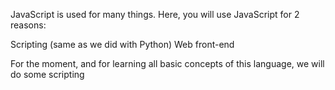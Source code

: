 JavaScript is used for many things. Here, you will use JavaScript for 2 reasons:

Scripting (same as we did with Python)
Web front-end

For the moment, and for learning all basic concepts of this language, we will do some scripting


